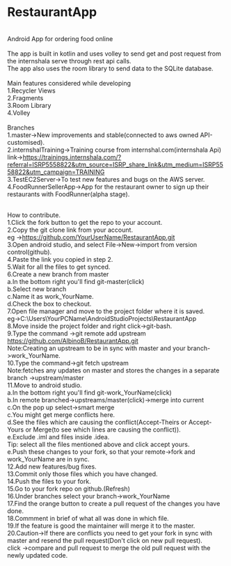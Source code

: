 # RestaurantApp
<br/>Android App for ordering food online
<br/>
<br/>The app is built in kotlin and uses volley to send get and post request from the internshala serve through rest api calls.
<br/>The app also uses the room library to send data to the SQLite database.
<br/>
<br/>Main features considered while developing
<br/>1.Recycler Views
<br/>2.Fragments
<br/>3.Room Library
<br/>4.Volley
<br/>
<br/>Branches
<br/>1.master->New improvements and stable(connected to aws owned API-customised).
<br/>2.internshalTraining->Training course from internshal.com(internshala Api)
<br/>link->https://trainings.internshala.com/?referral=ISRP5558822&utm_source=ISRP_share_link&utm_medium=ISRP5558822&utm_campaign=TRAINING 
<br/>3.TestEC2Server->To test new features and bugs on the AWS server.
<br/>4.FoodRunnerSellerApp->App for the restaurant owner to sign up their restaurants with FoodRunner(alpha stage).

<br/>How to contribute.
<br/>1.Click the fork button to get the repo to your account.
<br/>2.Copy the git clone link from your account.
<br/>eg ->https://github.com/YourUserName/RestaurantApp.git
<br/>3.Open android studio, and select File->New->import from version control(github).
<br/>4.Paste the link you copied in step 2.
<br/>5.Wait for all the files to get synced.
<br/>6.Create a new branch from master
<br/>a.In the bottom right you'll find git-master(click)
<br/>b.Select new branch
<br/>c.Name it as work_YourName.
<br/>d.Check the box to checkout.
<br/>7.Open file manager and move to the project folder where it is saved.
<br/>eg->C:\Users\YourPCName\AndroidStudioProjects\RestaurantApp
<br/>8.Move inside the project folder and right click->git-bash.
<br/>9.Type the command ->git remote add upstream https://github.com/AlbinoB/RestaurantApp.git
<br/>Note:Creating an upstream to be in sync with master and your branch->work_YourName.
<br/>10.Type the command->git fetch upstream
<br/>Note:fetches any updates on master and stores the changes in a separate branch ->upstream/master
<br/>11.Move to android studio.
<br/>a.In the bottom right you'll find git-work_YourName(click)
<br/>b.In remote branched->upstreams/master(click)->merge into current
<br/>c.On the pop up select->smart merge
<br/>c.You might get merge conflicts here.
<br/>d.See the files which are causing the conflict(Accept-Theirs or Accept-Yours or Merge(to see which lines are causing the conflict)).
<br/>e.Exclude .iml and files inside .idea. 
<br/>Tip: select all the files mentioned above and click accept yours.
<br/>e.Push these changes to your fork, so that your remote->fork and work_YourName are in sync.
<br/>12.Add new features/bug fixes.
<br/>13.Commit only those files which you have changed.
<br/>14.Push the files to your fork.
<br/>15.Go to your fork repo on github.(Refresh)
<br/>16.Under branches select your branch->work_YourName
<br/>17.Find the orange button to create a pull request of the changes you have done.
<br/>18.Commment in brief of what all was done in which file.
<br/>19.If the feature is good the maintainer will merge it to the master.
<br/>20.Caution->If there are conflicts you need to get your fork in sync with master and resend the pull request(Don't click on new pull request).
<br/>click ->compare and pull request to merge the old pull request with the newly updated code.


